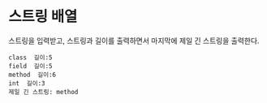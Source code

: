 # 스트링 배열
스트링을 입력받고, 스트링과 길이를 출력하면서 마지막에 제일 긴 스트링을 출력한다.
```
class  길이:5
field  길이:5
method  길이:6
int  길이:3
제일 긴 스트링: method
```
